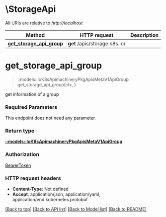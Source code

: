 # \StorageApi

All URIs are relative to *http://localhost*

Method | HTTP request | Description
------------- | ------------- | -------------
[**get_storage_api_group**](StorageApi.md#get_storage_api_group) | **get** /apis/storage.k8s.io/ | 


# **get_storage_api_group**
> ::models::IoK8sApimachineryPkgApisMetaV1ApiGroup get_storage_api_group(ctx, )


get information of a group

### Required Parameters
This endpoint does not need any parameter.

### Return type

[**::models::IoK8sApimachineryPkgApisMetaV1ApiGroup**](io.k8s.apimachinery.pkg.apis.meta.v1.APIGroup.md)

### Authorization

[BearerToken](../README.md#BearerToken)

### HTTP request headers

 - **Content-Type**: Not defined
 - **Accept**: application/json, application/yaml, application/vnd.kubernetes.protobuf

[[Back to top]](#) [[Back to API list]](../README.md#documentation-for-api-endpoints) [[Back to Model list]](../README.md#documentation-for-models) [[Back to README]](../README.md)

